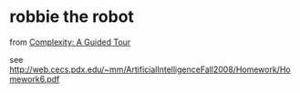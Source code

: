 # robbie the robot

from [Complexity: A Guided Tour](http://www.amazon.com/Complexity-Guided-Tour-Melanie-Mitchell/dp/0199798109)

see http://web.cecs.pdx.edu/~mm/ArtificialIntelligenceFall2008/Homework/Homework6.pdf